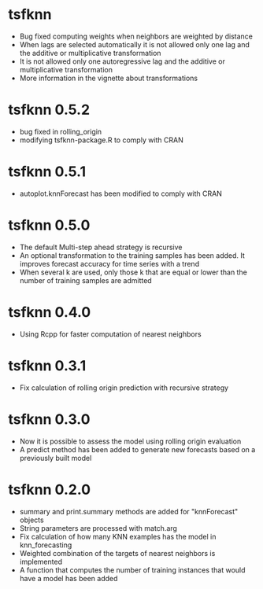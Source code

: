 # tsfknn

* Bug fixed computing weights when neighbors are weighted by distance
* When lags are selected automatically it is not allowed only one lag
  and the additive or multiplicative transformation
* It is not allowed only one autoregressive lag and the additive or
  multiplicative transformation
* More information in the vignette about transformations  

# tsfknn 0.5.2

* bug fixed in rolling_origin
* modifying tsfknn-package.R to comply with CRAN

# tsfknn 0.5.1

* autoplot.knnForecast has been modified to comply with CRAN

# tsfknn 0.5.0

* The default Multi-step ahead strategy is recursive
* An optional transformation to the training samples has been added. It improves forecast accuracy for time series with a trend
* When several k are used, only those k that are equal or lower than
the number of training samples are admitted

# tsfknn 0.4.0

* Using Rcpp for faster computation of nearest neighbors

# tsfknn 0.3.1

* Fix calculation of rolling origin prediction with recursive strategy

# tsfknn 0.3.0

* Now it is possible to assess the model using rolling origin evaluation
* A predict method has been added to generate new forecasts based on a
  previously built model

# tsfknn 0.2.0

* summary and print.summary methods are added for "knnForecast" objects
* String parameters are processed with match.arg
* Fix calculation of how many KNN examples has the model in knn_forecasting
* Weighted combination of the targets of nearest neighbors is implemented
* A function that computes the number of training instances that would have 
  a model has been added
